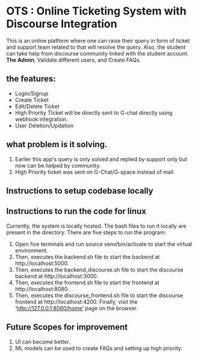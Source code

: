 # OTS : Online Ticketing System with Discourse Integration

This is an online platform where one can raise their query in form of ticket and support team related to that will resolve the query. Also, the student can take help from discourse community linked with the student account.
**The Admin**, Validate different users, and Create FAQs.

## the features:
* Login/Signup
* Create Ticket
* Edit/Delete Ticket
* High Priority TIcket will be directly sent to G-chat directly using webhook integration.
* User Deletion/Updation
  
## what problem is it solving.

1. Earlier this app's query is only solved and replied by support only but now can be helped by community.
2. High Priority ticket was sent on G-Chat/G-space instead of mail.
    
## Instructions to setup codebase locally

## Instructions to run the code for linux

Currently, the system is locally hosted. The bash files to run it locally are present in the directory.
There are five steps to run the program:
1. Open five terminals and run source venv/bin/activate to start the virtual environment.
2. Then, executes the backend.sh file to start the backend at http://localhost:5000.
3. Then, executes the backend_discourse.sh file to start the discourse backend at http://localhost:3000.
4. Then, executes the frontend.sh file to start the frontend at http://localhost:8080.
5. Then, executes the discourse_frontend.sh file to start the discourse frontend at http://localhost:4200.
Finally, visit the ‘http://127.0.0.1:8080/home’ page on the browser.

## Future Scopes for improvement

1. UI can become better.
2. ML models can be used to create FAQs and setting up high priority.
